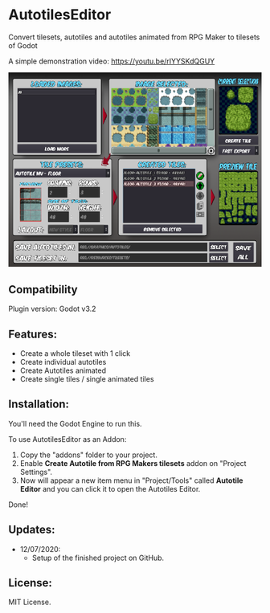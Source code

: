 # AutotilesEditor

Convert tilesets, autotiles and autotiles animated from RPG Maker to tilesets of Godot

A simple demonstration video: https://youtu.be/rIYYSKdQGUY

![GitHub Logo](preview.png)

## Compatibility

Plugin version: Godot v3.2 

## Features:

* Create a whole tileset with 1 click
* Create individual autotiles
* Create Autotiles animated
* Create single tiles / single animated tiles

## Installation:

You'll need the Godot Engine to run this.

To use AutotilesEditor as an Addon:

1. Copy the "addons" folder to your project.
2. Enable **Create Autotile from RPG Makers tilesets** addon on "Project Settings".
3. Now will appear a new item menu in "Project/Tools" called **Autotile Editor** and you can click it to open the Autotiles Editor.

Done!

## Updates:

* 12/07/2020:
	* Setup of the finished project on GitHub.

## License:

MIT License.
